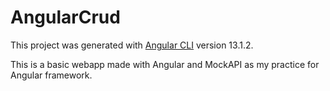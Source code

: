 # AngularCrud

This project was generated with [Angular CLI](https://github.com/angular/angular-cli) version 13.1.2.

This is a basic webapp made with Angular and MockAPI as my practice for Angular framework.
